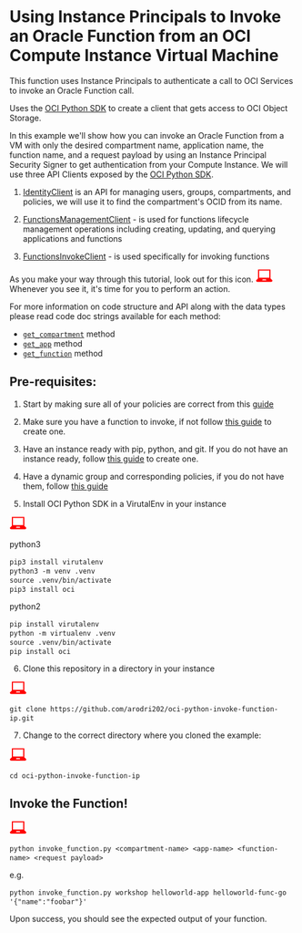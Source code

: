 # Using Instance Principals to Invoke an Oracle Function from an OCI Compute Instance Virtual Machine

  This function uses Instance Principals to authenticate a call to OCI Services to invoke an Oracle Function call.

  Uses the [OCI Python SDK](https://oracle-cloud-infrastructure-python-sdk.readthedocs.io/en/latest/index.html) to create a client that gets access to OCI Object Storage.

  In this example we'll show how you can invoke an Oracle Function from a VM with only the desired compartment name, application name, the function name, and a request payload by using an Instance Principal Security Signer to get authentication from your Compute Instance. We will use three API Clients exposed by the [OCI Python SDK](https://oracle-cloud-infrastructure-python-sdk.readthedocs.io/en/latest/index.html).


  1. [IdentityClient](https://oracle-cloud-infrastructure-python-sdk.readthedocs.io/en/latest/api/identity/client/oci.identity.IdentityClient.html) is an API for managing users, groups, compartments, and policies, we will use it to find the compartment's OCID from its name.

  2. [FunctionsManagementClient](https://oracle-cloud-infrastructure-python-sdk.readthedocs.io/en/latest/api/functions/client/oci.functions.FunctionsManagementClient.html) - is used for functions lifecycle management operations including creating, updating, and querying applications and functions


  3. [FunctionsInvokeClient](https://oracle-cloud-infrastructure-python-sdk.readthedocs.io/en/latest/api/functions/client/oci.functions.FunctionsInvokeClient.html#oci.functions.FunctionsInvokeClient) - is used specifically for invoking functions

  As you make your way through this tutorial, look out for this icon. ![user input icon](https://raw.githubusercontent.com/arodri202/oci-python-object-storage/master/images/userinput.png?token=AK4AYAVV2EYKYR4LI72BV6S5CUJZE) Whenever you see it, it's time for you to perform an action.

  For more information on code structure and API along with the data types please read code doc strings available for each method:

  * [`get_compartment`](https://github.com/arodri202/oci-python-invoke-function-ip/blob/master/func.py#L12) method
  * [`get_app`](https://github.com/arodri202/oci-python-invoke-function-ip/blob/master/func.py#L33) method
  * [`get_function`](https://github.com/arodri202/oci-python-invoke-function-ip/blob/master/func.py#L57) method


Pre-requisites:
---------------
  1. Start by making sure all of your policies are correct from this [guide](https://docs.cloud.oracle.com/iaas/Content/Functions/Tasks/functionscreatingpolicies.htm?tocpath=Services%7CFunctions%7CPreparing%20for%20Oracle%20Functions%7CConfiguring%20Your%20Tenancy%20for%20Function%20Development%7C_____4)

  2. Make sure you have a function to invoke, if not follow [this guide](https://github.com/fnproject/fn/blob/master/README.md#your-first-function) to create one.

  3. Have an instance ready with pip, python, and git. If you do not have an instance ready, follow [this guide](https://docs.cloud.oracle.com/iaas/Content/Compute/Concepts/computeoverview.htm) to create one.

  4. Have a dynamic group and corresponding policies, if you do not have them, follow [this guide](https://docs.cloud.oracle.com/iaas/Content/Identity/Tasks/callingservicesfrominstances.htm)

  5. Install OCI Python SDK in a VirutalEnv in your instance

  ![user input icon](https://raw.githubusercontent.com/arodri202/oci-python-object-storage/master/images/userinput.png?token=AK4AYAVV2EYKYR4LI72BV6S5CUJZE)

  python3
  ```
  pip3 install virutalenv
  python3 -m venv .venv
  source .venv/bin/activate
  pip3 install oci
  ```

  python2
  ```
  pip install virutalenv
  python -m virtualenv .venv
  source .venv/bin/activate
  pip install oci
  ```

  6. Clone this repository in a directory in your instance

  ![user input icon](https://raw.githubusercontent.com/arodri202/oci-python-object-storage/master/images/userinput.png?token=AK4AYAVV2EYKYR4LI72BV6S5CUJZE)
  ```
  git clone https://github.com/arodri202/oci-python-invoke-function-ip.git
  ```

  7. Change to the correct directory where you cloned the example:

  ![user input icon](https://raw.githubusercontent.com/arodri202/oci-python-object-storage/master/images/userinput.png?token=AK4AYAVV2EYKYR4LI72BV6S5CUJZE)
  ```
  cd oci-python-invoke-function-ip
  ```

Invoke the Function!
--------------------

  ![user input icon](https://raw.githubusercontent.com/arodri202/oci-python-object-storage/master/images/userinput.png?token=AK4AYAVV2EYKYR4LI72BV6S5CUJZE)
  ```
  python invoke_function.py <compartment-name> <app-name> <function-name> <request payload>
  ```
  e.g.
  ```
  python invoke_function.py workshop helloworld-app helloworld-func-go '{"name":"foobar"}'
  ```
  Upon success, you should see the expected output of your function.
